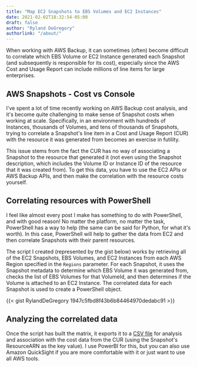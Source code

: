 ```yaml
---
title: "Map EC2 Snapshots to EBS Volumes and EC2 Instances"
date: 2021-02-02T18:32:54-05:00
draft: false
author: "Ryland DeGregory"
authorlink: "/about/"
---
```


When working with AWS Backup, it can sometimes (often) become difficult to correlate which EBS Volume or EC2 Instance generated each Snapshot (and subsequently is responsible for its cost), especially since the AWS Cost and Usage Report can include millions of line items for large enterprises.
<!--more-->

## AWS Snapshots - Cost vs Console

I've spent a lot of time recently working on AWS Backup cost analysis, and it's become quite challenging to make sense of Snapshot costs when working at scale. Specifically, in an environment with hundreds of Instances, thousands of Volumes, and tens of thousands of Snapshots, trying to correlate a Snapshot's line item in a Cost and Usage Report (CUR) with the resource it was generated from becomes an exercise in futility.

This issue stems from the fact the CUR has no way of associating a Snapshot to the resource that generated it (not even using the Snapshot description, which includes the Volume ID or Instance ID of the resource that it was created from). To get this data, you have to use the EC2 APIs or AWS Backup APIs, and then make the correlation with the resource costs yourself.

## Correlating resources with PowerShell

I feel like almost every post I make has something to do with PowerShell, and with good reason! No matter the platform, no matter the task, PowerShell has a way to help (the same can be said for Python, for what it's worth). In this case, PowerShell will help to gather the data from EC2 and then correlate Snapshots with their parent resources.

The script I created (represented by the gist below) works by retrieving all of the EC2 Snapshots, EBS Volumes, and EC2 Instances from each AWS Region specified in the `Regions` parameter. For each Snapshot, it uses the Snapshot metadata to determine which EBS Volume it was generated from, checks the list of EBS Volumes for that VolumeId, and then determines if the Volume is attached to an EC2 Instance. The correlated data for each Snapshot is used to create a PowerShell object.

{{< gist RylandDeGregory 1947c5fbd8f43b6b84464970dedabc91 >}}

## Analyzing the correlated data

Once the script has built the matrix, it exports it to a [CSV file](https://en.wikipedia.org/wiki/Comma-separated_values) for analysis and association with the cost data from the CUR (using the Snapshot's ResourceARN as the key value). I use PowerBI for this, but you can also use Amazon QuickSight if you are more comfortable with it or just want to use all AWS tools.